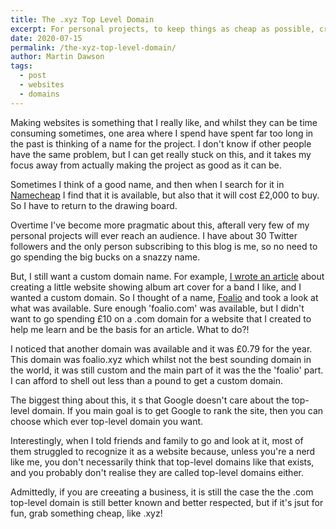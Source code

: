 ```yaml
---
title: The .xyz Top Level Domain
excerpt: For personal projects, to keep things as cheap as possible, creating a website with a .xyz top level domain is a cost efficient way of adding a custom domain to your personal project.
date: 2020-07-15
permalink: /the-xyz-top-level-domain/
author: Martin Dawson
tags:
  - post
  - websites
  - domains
---
```


Making websites is something that I really like, and whilst they can be time consuming sometimes, one area where I spend have spent far too long in the past is thinking of a name for the project. I don't know if other people have the same problem, but I can get really stuck on this, and it takes my focus away from actually making the project as good as it can be.

Sometimes I think of a good name, and then when I search for it in [Namecheap](https://namecheap.com) I find that it is available, but also that it will cost £2,000 to buy. So I have to return to the drawing board.

Overtime I've become more pragmatic about this, afterall very few of my personal projects will ever reach an audience. I have about 30 Twitter followers and the only person subscribing to this blog is me, so no need to go spending the big bucks on a snazzy name.

But, I still want a custom domain name. For example, [I wrote an article](https://prettystatic.com/scraping-spotify-using-python/) about creating a little website showing album art cover for a band I like, and I wanted a custom domain. So I thought of a name, [Foalio](https://foalio.xyz) and took a look at what was available. Sure enough 'foalio.com' was available, but I didn't want to go spending £10 on a .com domain for a website that I created to help me learn and be the basis for an article. What to do?!

I noticed that another domain was available and it was £0.79 for the year. This domain was foalio.xyz which whilst not the best sounding domain in the world, it was still custom and the main part of it was the the 'foalio' part. I can afford to shell out less than a pound to get a custom domain.

The biggest thing about this, it s that Google doesn't care about the top-level domain. If you main goal is to get Google to rank the site, then you can choose which ever top-level domain you want.

Interestingly, when I told friends and family to go and look at it, most of them struggled to recognize it as a website because, unless you're a nerd like me, you don't necessarily think that top-level domains like that exists, and you probably don't realise they are called top-level domains either.

Admittedly, if you are creeating a business, it is still the case the the .com top-level domain is still better known and better respected, but if it's jsut for fun, grab something cheap, like .xyz!

